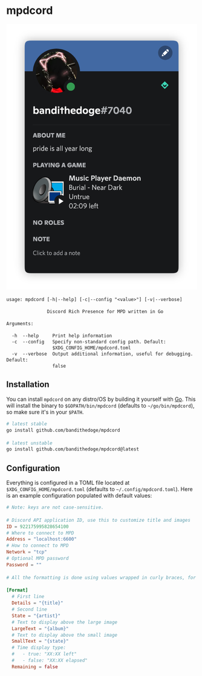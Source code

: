 # mpdcord

![bangin](assets/screenshot.png)

```console
usage: mpdcord [-h|--help] [-c|--config "<value>"] [-v|--verbose]

               Discord Rich Presence for MPD written in Go

Arguments:

  -h  --help     Print help information
  -c  --config   Specify non-standard config path. Default:
                 $XDG_CONFIG_HOME/mpdcord.toml
  -v  --verbose  Output additional information, useful for debugging. Default:
                 false
```

## Installation

<!-- You can useBuilds mpdcord locally and places the binary at . You need to [install Go]() for this to work. -->

You can install `mpdcord` on any distro/OS by building it yourself with [Go](https://go.dev/doc/install). This will install the binary to `$GOPATH/bin/mpdcord` (defaults to `~/go/bin/mpdcord`), so make sure it's in your `$PATH`.

```bash
# latest stable
go install github.com/bandithedoge/mpdcord

# latest unstable
go install github.com/bandithedoge/mpdcord@latest
```

## Configuration

Everything is configured in a TOML file located at `$XDG_CONFIG_HOME/mpdcord.toml` (defaults to `~/.config/mpdcord.toml`). Here is an example configuration populated with default values:

```toml
# Note: keys are not case-sensitive.

# Discord API application ID, use this to customize title and images
ID = 922175995828654100
# Where to connect to MPD
Address = "localhost:6600"
# How to connect to MPD
Network = "tcp"
# Optional MPD password
Password = ""

# All the formatting is done using values wrapped in curly braces, for example "{title}"

[Format]
  # First line
  Details = "{title}"
  # Second line
  State = "{artist}"
  # Text to display above the large image
  LargeText = "{album}"
  # Text to display above the small image
  SmallText = "{state}"
  # Time display type:
  #   - true: "XX:XX left"
  #   - false: "XX:XX elapsed"
  Remaining = false
```

